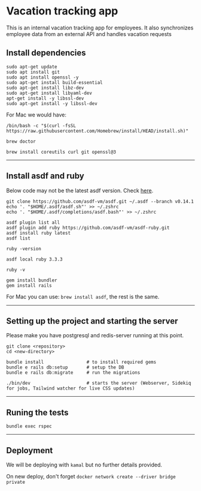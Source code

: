 # Vacation tracking app

This is an internal vacation tracking app for employees. It also synchronizes employee data from an external API and handles vacation requests

## Install dependencies

```
sudo apt-get update  
sudo apt install git
sudo apt install openssl -y
sudo apt-get install build-essential
sudo apt-get install libz-dev  
sudo apt-get install libyaml-dev
apt-get install -y libssl-dev
sudo apt-get install -y libssl-dev
```

For Mac we would have:

```
/bin/bash -c "$(curl -fsSL https://raw.githubusercontent.com/Homebrew/install/HEAD/install.sh)"

brew doctor

brew install coreutils curl git openssl@3
```

****

## Install asdf and ruby

Below code may not be the latest asdf version. Check <a href="https://asdf-vm.com/guide/getting-started.html#official-download">here</a>.

```
git clone https://github.com/asdf-vm/asdf.git ~/.asdf --branch v0.14.1
echo '. "$HOME/.asdf/asdf.sh"' >> ~/.zshrc
echo '. "$HOME/.asdf/completions/asdf.bash"' >> ~/.zshrc

asdf plugin list all
asdf plugin add ruby https://github.com/asdf-vm/asdf-ruby.git
asdf install ruby latest
asdf list

ruby -version

asdf local ruby 3.3.3

ruby -v

gem install bundler
gem install rails
```

For Mac you can use: `brew install asdf`, the rest is the same. 

****

## Setting up the project and starting the server

Please make you have postgresql and redis-server running at this point.

```
git clone <repository>
cd <new-directory>

bundle install                # to install required gems
bundle e rails db:setup       # setup the DB
bundle e rails db:migrate     # run the migrations

./bin/dev                     # starts the server (Webserver, Sidekiq for jobs, Tailwind watcher for live CSS updates)
```

****

## Runing the tests

```
bundle exec rspec
```

****

## Deployment

We will be deploying with `kamal` but no further details provided.
 
On new deploy, don't forget `docker network create --driver bridge private`